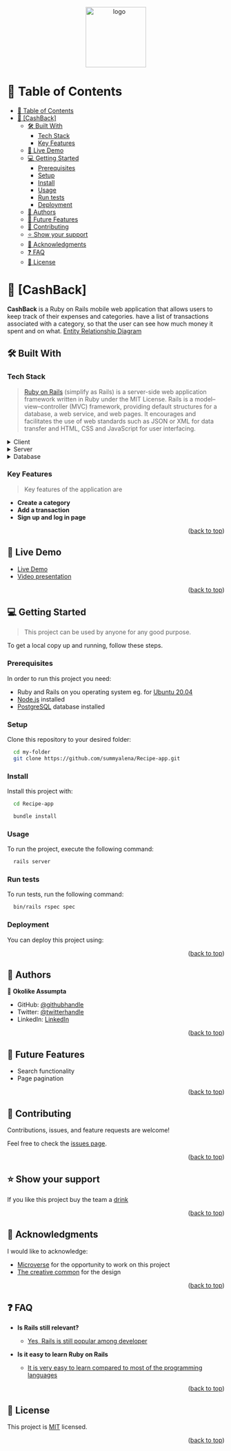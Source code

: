 <a name="readme-top"></a>

<div align="center">

  <img src="murple_logo.png" alt="logo" width="140"  height="auto" />
  <br/>

</div>


# 📗 Table of Contents

- [📗 Table of Contents](#-table-of-contents)
- [📖 \[CashBack\] ](#-cashback-)
  - [🛠 Built With ](#-built-with-)
    - [Tech Stack ](#tech-stack-)
    - [Key Features ](#key-features-)
  - [🚀 Live Demo ](#-live-demo-)
  - [💻 Getting Started ](#-getting-started-)
    - [Prerequisites](#prerequisites)
    - [Setup](#setup)
    - [Install](#install)
    - [Usage](#usage)
    - [Run tests](#run-tests)
    - [Deployment](#deployment)
  - [👥 Authors ](#-authors-)
  - [🔭 Future Features ](#-future-features-)
  - [🤝 Contributing ](#-contributing-)
  - [⭐️ Show your support ](#️-show-your-support-)
  - [🙏 Acknowledgments ](#-acknowledgments-)
  - [❓ FAQ ](#-faq-)
  - [📝 License ](#-license-)


# 📖 [CashBack] <a name="about-project"></a>

**CashBack** is a Ruby on Rails mobile web application that allows users to keep track of their expenses and categories. have a list of transactions associated with a category, so that the user can see how much money it spent and on what. [Entity Relationship Diagram](https://github.com/microverseinc/curriculum-rails/blob/main/capstone/images/erd_diagram.png)

## 🛠 Built With <a name="built-with"></a>

### Tech Stack <a name="tech-stack"></a>

> [Ruby on Rails](https://guides.rubyonrails.org/) (simplify as Rails) is a server-side web application framework written in Ruby under the MIT License. Rails is a model–view–controller (MVC) framework, providing default structures for a database, a web service, and web pages. It encourages and facilitates the use of web standards such as JSON or XML for data transfer and HTML, CSS and JavaScript for user interfacing.

<details>
  <summary>Client</summary>
  <ul>
    <li><a href="https://www.ruby-lang.org/en/">Ruby</a></li>
  </ul>
</details>

<details>
  <summary>Server</summary>
  <ul>
    <li><a href="https://guides.rubyonrails.org/">Ruby on Rails</a></li>
  </ul>
</details>

<details>
<summary>Database</summary>
  <ul>
    <li><a href="https://www.postgresql.org/">PostgreSQL</a></li>
  </ul>
</details>


### Key Features <a name="key-features"></a>

> Key features of the application are

- **Create a category**
- **Add a transaction**
- **Sign up and log in page**

<p align="right">(<a href="#readme-top">back to top</a>)</p>



## 🚀 Live Demo <a name="live-demo"></a>

- [Live Demo](https://rails-ah0l.onrender.com/)
- [Video presentation](https://www.loom.com/share/7d0f145e60d54f4eba423606d3515249)

<p align="right">(<a href="#readme-top">back to top</a>)</p>



## 💻 Getting Started <a name="getting-started"></a>

> This project can be used by anyone for any good purpose.

To get a local copy up and running, follow these steps.

### Prerequisites

In order to run this project you need:

- Ruby and Rails on you operating system eg. for  [Ubuntu 20.04](https://www.digitalocean.com/community/tutorials/how-to-install-ruby-on-rails-with-rbenv-on-ubuntu-20-04)
- [Node.js](https://nodejs.dev/en/) installed
- [PostgreSQL](https://www.postgresql.org/) database installed

### Setup

Clone this repository to your desired folder:

```sh
  cd my-folder
  git clone https://github.com/summyalena/Recipe-app.git
```

### Install

Install this project with:

```sh
  cd Recipe-app

  bundle install
```

### Usage

To run the project, execute the following command:

```sh
  rails server
```

### Run tests

To run tests, run the following command:

```sh
  bin/rails rspec spec
```

### Deployment

You can deploy this project using:

<!--
Example:

```sh

```
 -->

<p align="right">(<a href="#readme-top">back to top</a>)</p>


## 👥 Authors <a name="authors"></a>

👤 **Okolike Assumpta**

- GitHub: [@githubhandle](https://github.com/summyalena)
- Twitter: [@twitterhandle](https://twitter.com/AOkolike)
- LinkedIn: [LinkedIn](https://www.linkedin.com/in/okolike-assumpta)

<p align="right">(<a href="#readme-top">back to top</a>)</p>


## 🔭 Future Features <a name="future-features"></a>

- Search functionality
- Page pagination

<p align="right">(<a href="#readme-top">back to top</a>)</p>


## 🤝 Contributing <a name="contributing"></a>

Contributions, issues, and feature requests are welcome!

Feel free to check the [issues page](https://github.com/summyalena/Recipe-app/issues/new).

<p align="right">(<a href="#readme-top">back to top</a>)</p>



## ⭐️ Show your support <a name="support"></a>

If you like this project buy the team a [drink](.../.../)

<p align="right">(<a href="#readme-top">back to top</a>)</p>



## 🙏 Acknowledgments <a name="acknowledgements"></a>

I would like to acknowledge:

- [Microverse](https://www.microverse.org/) for the opportunity to work on this project
- [The creative common](https://www.behance.net/gallery/19759151/Snapscan-iOs-design-and-branding?tracking_source=) for the design

<p align="right">(<a href="#readme-top">back to top</a>)</p>



## ❓ FAQ <a name="faq"></a>

- **Is Rails still relevant?**

  - [Yes, Rails is still popular among developer](https://blog.railwaymen.org/is-ruby-on-rails-dead)

- **Is it easy to learn Ruby on Rails**

  - [It is very easy to learn compared to most of the programming languages](https://careerkarma.com/blog/why-learn-ruby-on-rails/)

<p align="right">(<a href="#readme-top">back to top</a>)</p>

<!-- LICENSE -->

## 📝 License <a name="license"></a>

This project is [MIT](./MIT.md) licensed.

<p align="right">(<a href="#readme-top">back to top</a>)</p>
